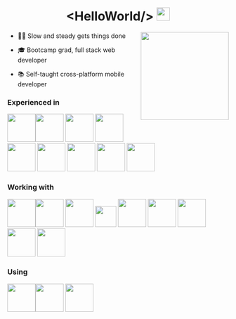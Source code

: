 <h1 align="center">&lt;HelloWorld/&gt; <img src="https://raw.githubusercontent.com/yaelmontufar/yaelmontufar/main/Hi.gif" width="30px"></h1>
<img  align="right" src="https://raw.githubusercontent.com/yaelmontufar/yaelmontufar/main/YM.gif" height="200" />

- 🧑‍💻 Slow and steady gets things done

- 🎓  Bootcamp grad, full stack web developer

- 📚  Self-taught cross-platform mobile developer


### Experienced in

<img src="https://cdn.jsdelivr.net/gh/devicons/devicon/icons/html5/html5-original.svg" width="64px"><img src="https://cdn.jsdelivr.net/gh/devicons/devicon/icons/css3/css3-original.svg" width="64px">
<img src="https://cdn.jsdelivr.net/gh/devicons/devicon/icons/javascript/javascript-original.svg" width="64px">
<img src="https://cdn.jsdelivr.net/gh/devicons/devicon/icons/bootstrap/bootstrap-plain.svg" width="64px">
<img src="https://cdn.jsdelivr.net/gh/devicons/devicon/icons/sass/sass-original.svg" width="64px">
<img src="https://cdn.jsdelivr.net/gh/devicons/devicon/icons/webpack/webpack-original.svg" width="64px">
<img src="https://cdn.jsdelivr.net/gh/devicons/devicon/icons/postgresql/postgresql-original.svg" width="64px">
<img src="https://cdn.jsdelivr.net/gh/devicons/devicon/icons/ruby/ruby-plain.svg" width="64px">
<img src="https://cdn.jsdelivr.net/gh/devicons/devicon/icons/rails/rails-plain-wordmark.svg" width="64px">

### Working with
<img src="https://cdn.jsdelivr.net/gh/devicons/devicon/icons/figma/figma-original.svg" width="64px"><img src="https://cdn.jsdelivr.net/gh/devicons/devicon/icons/react/react-original.svg" width="64px">
<img src="https://cdn.jsdelivr.net/gh/devicons/devicon/icons/android/android-plain.svg" width="64px">
<img src="https://raw.githubusercontent.com/yaelmontufar/yaelmontufar/7616e6bf4a6888a0e3bbaa0c69cd266d9667623d/apple.svg" width="48px">
<img src="https://raw.githubusercontent.com/ym-devel/ym-devel/main/firebase.svg" width="64px">
<img src="https://cdn.jsdelivr.net/gh/devicons/devicon/icons/jest/jest-plain.svg" width="64px">
<img src="https://cdn.jsdelivr.net/gh/devicons/devicon/icons/gatsby/gatsby-plain.svg" width="64px">
<img src="https://cdn.jsdelivr.net/gh/devicons/devicon/icons/tailwindcss/tailwindcss-plain.svg" width="64px">
<img src="https://cdn.jsdelivr.net/gh/devicons/devicon/icons/typescript/typescript-original.svg" width="64px">

### Using
<img src="https://cdn.jsdelivr.net/gh/devicons/devicon/icons/vscode/vscode-original.svg" width="64px"><img src="https://cdn.jsdelivr.net/gh/devicons/devicon/icons/git/git-original.svg" width="64px">
<img src="https://raw.githubusercontent.com/yaelmontufar/yaelmontufar/40d459cebf032b5eda6d0a334dc1c849bfc367e1/github.svg" width="64px">
